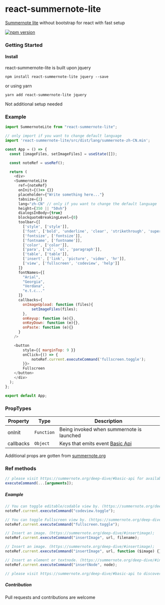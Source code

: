 # react-summernote-lite

[Summernote lite](https://github.com/summernote/summernote) without bootstrap for react with fast setup

[![npm version](https://badge.fury.io/js/react-summernote-lite.svg)](https://www.npmjs.com/package/react-summernote-lite)

### Getting Started

#### Install

react-summernote-lite is built upon jquery

```
npm install react-summernote-lite jquery --save
```

or using yarn

```
yarn add react-summernote-lite jquery
```

Not additional setup needed

### Example

```js
import SummernoteLite from "react-summernote-lite";

// only import if you want to change default language
import 'react-summernote-lite/src/dist/lang/summernote-zh-CN.min';

const App = () => {
  const [imageFiles, setImageFiles] = useState([]);

  const noteRef = useRef();

  return (
    <div>
    <SummernoteLite
      ref={noteRef}
      onInit={()=> {}}
      placeholder={"Write something here..."}
      tabsize={2}
      lang="zh-CN" // only if you want to change the default language
      height={350 || "50vh"}
      dialogsInBody={true}
      blockquoteBreakingLevel={0}
      toolbar={[
        ['style', ['style']],
        ['font', ['bold', 'underline', 'clear', 'strikethrough', 'superscript', 'subscript']],
        ['fontsize', ['fontsize']],
        ['fontname', ['fontname']],
        ['color', ['color']],
        ['para', ['ul', 'ol', 'paragraph']],
        ['table', ['table']],
        ['insert', ['link', 'picture', 'video', 'hr']],
        ['view', ['fullscreen', 'codeview', 'help']]
      ]}
      fontNames={[
        "Arial",
        "Georgia",
        "Verdana",
        "e.t.c..."
      ]}
      callbacks={
        onImageUpload: function (files){
            setImageFiles(files);
        },
        onKeyup: function (e){},
        onKeyDown: function (e){},
        onPaste: function (e){}
      }
    />

    <button
        style={{ marginTop: 9 }}
        onClick={() => {
            noteRef.current.executeCommand('fullscreen.toggle');
        }}>
        Fullscreen
    </button>
    </div>
  );
};

export default App;
```

### PropTypes

| Property  | Type       | Description                                                                    |
| --------- | ---------- | ------------------------------------------------------------------------------ |
| onInit    | `Function` | Being invoked when summernote is launched                                      |
| callbacks | `Object`   | Keys that emits event [Basic Api](https://summernote.org/deep-dive/#callbacks) |

Additional props are gotten from [summernote.org](http://summernote.org/deep-dive)

### Ref methods

```js
// please visit https://summernote.org/deep-dive/#basic-api for available commands
executeCommand(...[arguments]);
```

##### Example

```js
// You can toggle editable/codable view by. (https://summernote.org/deep-dive/#codeview);
noteRef.current.executeCommand("codeview.toggle");

// You can toggle Fullscreen view by. (https://summernote.org/deep-dive/#fullscreen);
noteRef.current.executeCommand("fullscreen.toggle");

// Insert an image. (https://summernote.org/deep-dive/#insertimage);
noteRef.current.executeCommand("insertImage", url, filename);

// Insert an image. (https://summernote.org/deep-dive/#insertimage);
noteRef.current.executeCommand("insertImage", url, function ($image) {});

// Insert an element or textnode. (https://summernote.org/deep-dive/#insertnode);
noteRef.current.executeCommand("insertNode", node);

// please visit https://summernote.org/deep-dive/#basic-api to discover more of this apis
```

##### Contribution

Pull requests and contributions are welcome
